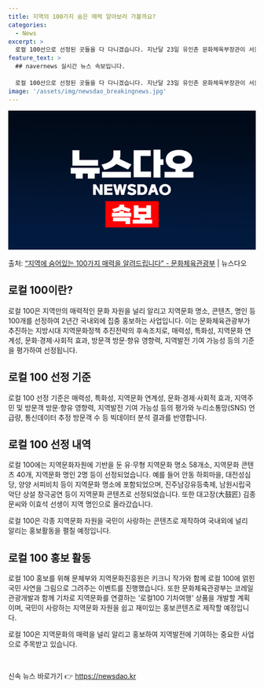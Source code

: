 ```yaml
---
title: 지역의 100가지 숨은 매력 알아보러 가볼까요?
categories:
  - News
excerpt: >
  로컬 100선으로 선정된 곳들을 다 다니겠습니다. 지난달 23일 유인촌 문화체육부장관이 서울 중구 다동 한국…
feature_text: >
  ## navernews 실시간 뉴스 속보입니다.

  로컬 100선으로 선정된 곳들을 다 다니겠습니다. 지난달 23일 유인촌 문화체육부장관이 서울 중구 다동 한국…
image: '/assets/img/newsdao_breakingnews.jpg'
---
```


![뉴스다오 속보](/assets/img/newsdao_breakingnews.jpg)

<p>출처: <a href="https://newsdao.kr/2814" rel="dofollow">“지역에 숨어있는 100가지 매력을 알려드립니다” - 문화체육관광부</a> | 뉴스다오</p>

<h2 data-ke-size="size26">로컬 100이란?</h2>
로컬 100은 지역만의 매력적인 문화 자원을 널리 알리고 지역문화 명소, 콘텐츠, 명인 등 100개를 선정하여 2년간 국내외에 집중 홍보하는 사업입니다. 이는 문화체육관광부가 추진하는 지방시대 지역문화정책 추진전략의 후속조치로, 매력성, 특화성, 지역문화 연계성, 문화·경제·사회적 효과, 방문객 방문·향유 영향력, 지역발전 기여 가능성 등의 기준을 평가하여 선정됩니다.

<h2 data-ke-size="size26">로컬 100 선정 기준</h2>
로컬 100 선정 기준은 매력성, 특화성, 지역문화 연계성, 문화·경제·사회적 효과, 지역주민 및 방문객 방문·향유 영향력, 지역발전 기여 가능성 등의 평가와 누리소통망(SNS) 언급량, 통신데이터 추정 방문객 수 등 빅데이터 분석 결과를 반영합니다.

<h2 data-ke-size="size26">로컬 100 선정 내역</h2>
로컬 100에는 지역문화자원에 기반을 둔 유·무형 지역문화 명소 58개소, 지역문화 콘텐츠 40개, 지역문화 명인 2명 등이 선정되었습니다. 예를 들어 안동 하회마을, 대전성심당, 양양 서피비치 등이 지역문화 명소에 포함되었으며, 진주남강유등축제, 남원시립국악단 상설 창극공연 등이 지역문화 콘텐츠로 선정되었습니다. 또한 대고장(大鼓匠) 김종문씨와 이효석 선생이 지역 명인으로 올라갔습니다.

로컬 100은 각종 지역문화 자원을 국민이 사랑하는 콘텐츠로 제작하여 국내외에 널리 알리는 홍보활동을 펼칠 예정입니다.

<h2 data-ke-size="size26">로컬 100 홍보 활동</h2>
로컬 100 홍보를 위해 문체부와 지역문화진흥원은 키크니 작가와 함께 로컬 100에 얽힌 국민 사연을 그림으로 그려주는 이벤트를 진행했습니다. 또한 문화체육관광부는 코레일관광개발과 함께 기차로 지역문화를 연결하는 '로컬100 기차여행' 상품을 개발할 계획이며, 국민이 사랑하는 지역문화 자원을 쉽고 재미있는 홍보콘텐츠로 제작할 예정입니다.

로컬 100은 지역문화의 매력을 널리 알리고 홍보하여 지역발전에 기여하는 중요한 사업으로 주목받고 있습니다. <p data-ke-size="size16">&nbsp;</p> 

신속 뉴스 바로가기 👉 <a href="https://newsdao.kr" rel="dofollow">https://newsdao.kr</a>


